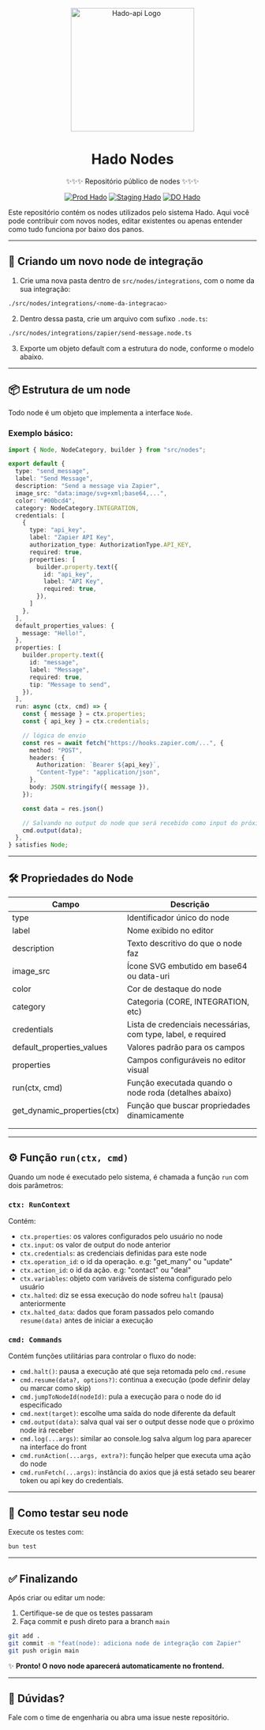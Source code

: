 <p align="center">
  <a href="https://hado.kinbox.com.br">
    <img src="https://cdn-icons-png.flaticon.com/512/18048/18048580.png" width="250" alt="Hado-api Logo" />
  </a>
</p>

<h1 align="center">Hado Nodes</h1>

<div align="center">

✨✨✨ Repositório público de nodes ✨✨✨

[![Prod Hado](https://img.shields.io/badge/Prod-Hado-blue)](https://hado.kinbox.com.br/)
[![Staging Hado](https://img.shields.io/badge/Staging-Hado-green)](https://hado.kinbox.com.br/)
[![DO Hado](https://img.shields.io/badge/Staging-Hado-green)](https://cloud.digitalocean.com/apps/448498c3-b473-4c6b-bff3-bd06b18445fe/)

</div>

Este repositório contém os nodes utilizados pelo sistema Hado. Aqui você pode contribuir com novos nodes, editar existentes ou apenas entender como tudo funciona por baixo dos panos.

---

## 🚀 Criando um novo node de integração

1. Crie uma nova pasta dentro de `src/nodes/integrations`, com o nome da sua integração:
```bash
./src/nodes/integrations/<nome-da-integracao>
```
2. Dentro dessa pasta, crie um arquivo com sufixo `.node.ts`:
```bash
./src/nodes/integrations/zapier/send-message.node.ts
```
3. Exporte um objeto default com a estrutura do node, conforme o modelo abaixo.

---

## 📦 Estrutura de um node

Todo node é um objeto que implementa a interface `Node`.

### Exemplo básico:

```ts
import { Node, NodeCategory, builder } from "src/nodes";

export default {
  type: "send_message",
  label: "Send Message",
  description: "Send a message via Zapier",
  image_src: "data:image/svg+xml;base64,...",
  color: "#00bcd4",
  category: NodeCategory.INTEGRATION,
  credentials: [
    {
      type: "api_key",
      label: "Zapier API Key",
      authorization_type: AuthorizationType.API_KEY,
      required: true,
      properties: [
        builder.property.text({
          id: "api_key",
          label: "API Key",
          required: true,
        }),
      ]
    },
  ],
  default_properties_values: {
    message: "Hello!",
  },
  properties: [
    builder.property.text({
      id: "message",
      label: "Message",
      required: true,
      tip: "Message to send",
    }),
  ],
  run: async (ctx, cmd) => {
    const { message } = ctx.properties;
    const { api_key } = ctx.credentials;

    // lógica de envio
    const res = await fetch("https://hooks.zapier.com/...", {
      method: "POST",
      headers: {
        Authorization: `Bearer ${api_key}`,
        "Content-Type": "application/json",
      },
      body: JSON.stringify({ message }),
    });

    const data = res.json()

    // Salvando no output do node que será recebido como input do próximo node
    cmd.output(data);
  },
} satisfies Node;
```

---

## 🛠️ Propriedades do Node

| Campo                       | Descrição                                                     |
|-----------------------------|---------------------------------------------------------------|
| type                        | Identificador único do node                                   |
| label                       | Nome exibido no editor                                        |
| description                 | Texto descritivo do que o node faz                            |
| image_src                   | Ícone SVG embutido em base64 ou data-uri                      |
| color                       | Cor de destaque do node                                       |
| category                    | Categoria (CORE, INTEGRATION, etc)                            |
| credentials                 | Lista de credenciais necessárias, com type, label, e required |
| default_properties_values   | Valores padrão para os campos                                 |
| properties                  | Campos configuráveis no editor visual                         |
| run(ctx, cmd)               | Função executada quando o node roda (detalhes abaixo)         |
| get_dynamic_properties(ctx) | Função que buscar propriedades dinamicamente                  |
|                             |                                                               |
|                             |                                                               |

---

## ⚙️ Função `run(ctx, cmd)`

Quando um node é executado pelo sistema, é chamada a função `run` com dois parâmetros:

### `ctx: RunContext`
Contém:
- `ctx.properties`: os valores configurados pelo usuário no node
- `ctx.input`: os valor de output do node anterior
- `ctx.credentials`: as credenciais definidas para este node
- `ctx.operation_id`: o id da operação. e.g: "get_many" ou "update"
- `ctx.action_id`: o id da ação. e.g: "contact" ou "deal"
- `ctx.variables`: objeto com variáveis de sistema configurado pelo usuário
- `ctx.halted`: diz se essa execução do node sofreu ```halt``` (pausa) anteriormente 
- `ctx.halted_data`: dados que foram passados pelo comando ```resume(data)``` antes de iniciar a execução


### `cmd: Commands`
Contém funções utilitárias para controlar o fluxo do node:
- `cmd.halt()`: pausa a execução até que seja retomada pelo ```cmd.resume```
- `cmd.resume(data?, options?)`: continua a execução (pode definir delay ou marcar como skip)
- `cmd.jumpToNodeId(nodeId)`: pula a execução para o node do id especificado
- `cmd.next(target)`: escolhe uma saída do node diferente da default
- `cmd.output(data)`: salva qual vai ser o output desse node que o próximo node irá receber
- `cmd.log(...args)`: similar ao console.log salva algum log para aparecer na interface do front
- `cmd.runAction(...args, extra?)`: função helper que executa uma ação do node
- `cmd.runFetch(...args)`: instância do axios que já está setado seu bearer token ou api key do credentials.


---

## 🧪 Como testar seu node

Execute os testes com:

```bash
bun test
```

---

## ✅ Finalizando

Após criar ou editar um node:

1. Certifique-se de que os testes passaram
2. Faça commit e push direto para a branch `main`

```bash
git add .
git commit -m "feat(node): adiciona node de integração com Zapier"
git push origin main
```

✨ **Pronto! O novo node aparecerá automaticamente no frontend.**

---

## 💬 Dúvidas?

Fale com o time de engenharia ou abra uma issue neste repositório.